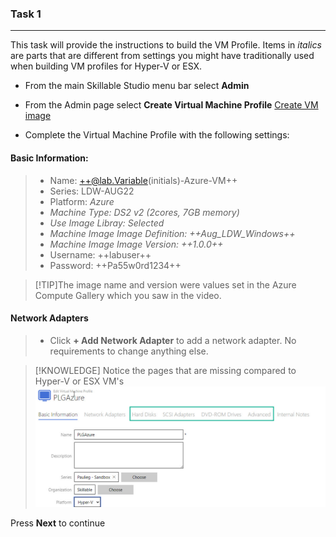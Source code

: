 ### Task 1

---

This task will provide the instructions to build the VM Profile.  Items in *italics* are parts that are different from settings you might have traditionally used when building VM profiles for Hyper-V or ESX.

 - From the main Skillable Studio menu bar select **Admin**
 - From the Admin page select **Create Virtual Machine Profile**
 [Create VM image](images/001.jpg)
 
 - Complete the Virtual Machine Profile with the following settings:
 
 #### Basic Information:
 
 > - Name: ++@lab.Variable(initials)-Azure-VM++    
 > - Series: LDW-AUG22    
 > - Platform: *Azure*    
 > - *Machine Type: DS2 v2 (2cores, 7GB memory)*    
 > - *Use Image Libray: Selected*    
 > - *Machine Image Image Definition: ++Aug_LDW_Windows++*    
 > - *Machine Image Image Version: ++1.0.0++*    
 > - Username: ++labuser++    
 > - Password: ++Pa55w0rd1234++    
 
>[!TIP]The image name and version were values set in the Azure Compute Gallery which you saw in the video.

#### Network Adapters

> - Click **+ Add Network Adapter** to add a network adapter.  No requirements to change anything else.

>[!KNOWLEDGE] Notice the pages that are missing compared to Hyper-V or ESX VM's    
>![Hyper-V Lab Profile Example](images/002.jpg)

Press **Next** to continue
 

